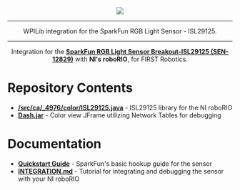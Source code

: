 <div align="center"><img src="http://i.imgur.com/WZa5EmF.png"/></div>
<hr>

<div align="center">WPILib integration for the SparkFun RGB Light Sensor - ISL29125.</div>

<hr>

<div align="center">Integration for the <b><a href="https://www.sparkfun.com/products/12829">SparkFun RGB Light Sensor Breakout-ISL29125 (SEN-12829)</a></b> with <b>NI's roboRIO</b>, for FIRST Robotics.</div>

<h1>Repository Contents</h1>
<ul>
    <li><b><a href="https://github.com/frc4976/ISL29125_Breakout/blob/master/src/ca/_4976/color/ISL29125.java">/src/ca/_4976/color/ISL29125.java</a></b> - ISL29125 library for the NI roboRIO</li>
    <li><b><a href="https://github.com/frc4976/ISL29125_Breakout/blob/master/Dash.jar?raw=true">Dash.jar</a></b> - Color view JFrame utilizing Network Tables for debugging</li>
</ul>

<h1>Documentation</h1>
<ul>
    <li><b><a href="https://learn.sparkfun.com/tutorials/isl29125-rgb-light-sensor-hookup-guide">Quickstart Guide</a></b> - SparkFun's basic hookup guide for the sensor</li>
    <li><b><a href="https://github.com/frc4976/ISL29125_Breakout/blob/master/INTEGRATION.md">INTEGRATION.md</a></b> - Tutorial for integrating and debugging the sensor with your NI roboRIO</li>
</ul>